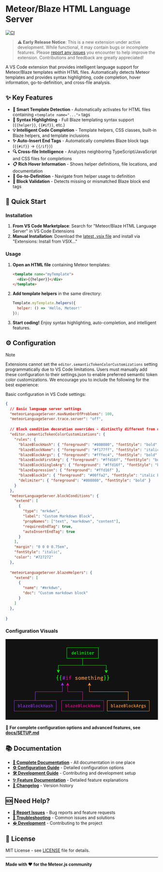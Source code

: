 # Meteor/Blaze HTML Language Server

[![CI](https://github.com/ptbarnum4/meteor-blaze-vscode-language-server/actions/workflows/ci.yml/badge.svg)](https://github.com/ptbarnum4/meteor-blaze-vscode-language-server/actions/workflows/ci.yml)

> **⚠️ Early Release Notice**: This is a new extension under active development. While functional, it may contain bugs or incomplete features. Please [report any issues](https://github.com/ptbarnum4/meteor-blaze-vscode-language-server/issues) you encounter to help improve the extension. Contributions and feedback are greatly appreciated!

A VS Code extension that provides intelligent language support for Meteor/Blaze templates within HTML files. Automatically detects Meteor templates and provides syntax highlighting, code completion, hover information, go-to-definition, and cross-file analysis.

## ✨ Key Features

- **🎯 Smart Template Detection** - Automatically activates for HTML files containing `<template name="...">` tags
- **🎨 Syntax Highlighting** - Full Blaze templating syntax support (`{{helper}}`, `{{#if}}`, etc.)
- **💡 Intelligent Code Completion** - Template helpers, CSS classes, built-in Blaze helpers, and template inclusions
- **✨ Auto-Insert End Tags** - Automatically completes Blaze block tags (`{{#if}}` → `{{/if}}`)
- **🔍 Cross-file Intelligence** - Analyzes neighboring TypeScript/JavaScript and CSS files for completions
- **📋 Rich Hover Information** - Shows helper definitions, file locations, and documentation
- **🎯 Go-to-Definition** - Navigate from helper usage to definition
- **🚨 Block Validation** - Detects missing or mismatched Blaze block end tags

## 🚀 Quick Start

### Installation

1. **From VS Code Marketplace**: Search for "Meteor/Blaze HTML Language Server" in VS Code Extensions
2. **Manual Installation**: Download the [latest .vsix file](https://github.com/ptbarnum4/meteor-blaze-vscode-language-server/releases) and install via "Extensions: Install from VSIX..."

### Usage

1. **Open an HTML file** containing Meteor templates:

   ```html
   <template name="myTemplate">
     <div>{{helper}}</div>
   </template>
   ```

2. **Add template helpers** in the same directory:

   ```javascript
   Template.myTemplate.helpers({
     helper: () => 'Hello, Meteor!'
   });
   ```

3. **Start coding!** Enjoy syntax highlighting, auto-completion, and intelligent features.

## ⚙️ Configuration

> [!NOTE]
> Extensions cannot set the `editor.semanticTokenColorCustomizations` setting programmatically due to VS Code limitations. Users must manually add these configuration to their settings.json to enable preferred semantic token color customizations. We encourage you to include the following for the best experience:

Basic configuration in VS Code settings:

```json
{
  // Basic language server settings
  "meteorLanguageServer.maxNumberOfProblems": 100,
  "meteorLanguageServer.trace.server": "off",

  // Block condition decoration overrides - distinctly different from defaults
  "editor.semanticTokenColorCustomizations": {
    "rules": {
      "blazeBlockHash": { "foreground": "#808080", "fontStyle": "bold" },
      "blazeBlockName": { "foreground": "#f177ff", "fontStyle": "italic bold" },
      "blazeBlockArgs": { "foreground": "#fffec4", "fontStyle": "bold" },
      "blazeBlockFirstArg": { "foreground": "#ffd16f", "fontStyle": "bold" },
      "blazeBlockSingleArg": { "foreground": "#ffd16f", "fontStyle": "bold" },
      "blazeExpression": { "foreground": "#ffd16f" },
      "blazeBlockIn": { "foreground": "#00ffa2", "fontStyle": "italic bold" },
      "delimiter": { "foreground": "#808080", "fontStyle": "bold" }
    }
  },
  "meteorLanguageServer.blockConditions": {
    "extend": [
      {
        "type": "mrkdwn",
        "label": "Custom Markdown Block",
        "propNames": ["text", "markdown", "content"],
        "requiresEndTag": true,
        "autoInsertEndTag": true
      }
    ],
    "margin": "0 0 0 0.75em",
    "fontStyle": "italic",
    "color": "#727272"
  },

  "meteorLanguageServer.blazeHelpers": {
    "extend": [
      {
        "name": "#mrkdwn",
        "doc": "Custom markdown block"
      }
    ]
  },

}
```

### Configuration Visuals

![Blaze Block Example 1](./docs/img/semanticTokenColorCustomizations_1.png)



📖 **For complete configuration options and advanced features, see [docs/SETUP.md](./docs/SETUP.md)**

## 📚 Documentation

- **[📖 Complete Documentation](./docs/README.md)** - All documentation in one place
- **[⚙️ Configuration Guide](./docs/SETUP.md)** - Detailed configuration options
- **[🛠️ Development Guide](./docs/development/DEVELOPMENT.md)** - Contributing and development setup
- **[✨ Feature Documentation](./docs/FEATURES.md)** - Detailed feature explanations
- **[📝 Changelog](./docs/CHANGELOG.md)** - Version history

## 🆘 Need Help?

- **[🐛 Report Issues](https://github.com/ptbarnum4/meteor-blaze-vscode-language-server/issues)** - Bug reports and feature requests
- **[🔧 Troubleshooting](./docs/SETUP.md#troubleshooting)** - Common issues and solutions
- **[� Development](./docs/development/DEVELOPMENT.md)** - Contributing to the project

## 📄 License

MIT License - see [LICENSE](./LICENSE) file for details.

---

**Made with ❤️ for the Meteor.js community**
